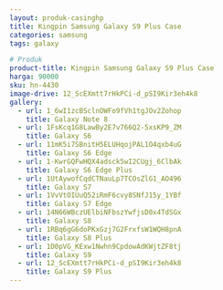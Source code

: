 ```yaml
---
layout: produk-casinghp
title: Kingpin Samsung Galaxy S9 Plus Case
categories: samsung
tags: galaxy

# Produk
product-title: Kingpin Samsung Galaxy S9 Plus Case
harga: 90000
sku: hn-4430
image-drive: 12_ScEXmtt7rHkPCi-d_pSI9Kir3eh4k8
gallery:
  - url: 1_6wI1zcBSclnOWFo9fVh1tgJOv2Zohop
    title: Galaxy Note 8
  - url: 1FsKcq1G8LawBy2E7v766Q2-5xsKP9_ZM
    title: Galaxy S6
  - url: 11mK5i7SBnitH5ELUHqojPAL1O4qxb4uG
    title: Galaxy S6 Edge
  - url: 1-KwrGQFwHQX4adsck5wI2CUgj_6ClbAk
    title: Galaxy S6 Edge Plus
  - url: 1UtAywofCqdCTNauLp7TCOsZlG1_AO496
    title: Galaxy S7
  - url: 1VvVtOIUuQ52iRmF6cvy8SNfJ15y_1YBf
    title: Galaxy S7 Edge
  - url: 14N66WBczUElbiNFbszYwfjsD0x4TdSGx
    title: Galaxy S8
  - url: 1RBq6gG6doPKxGzj7G2FrxfsW1WQH8pnA
    title: Galaxy S8 Plus
  - url: 1D0pVG_KExw1Nwhn9CpdowAdKWjtZF8tj
    title: Galaxy S9
  - url: 12_ScEXmtt7rHkPCi-d_pSI9Kir3eh4k8
    title: Galaxy S9 Plus
---
```

